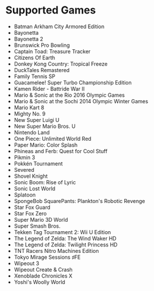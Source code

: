 # Supported Games
- Batman Arkham City Armored Edition
- Bayonetta
- Bayonetta 2
- Brunswick Pro Bowling
- Captain Toad: Treasure Tracker
- Citizens Of Earth
- Donkey Kong Country: Tropical Freeze
- DuckTales Remastered
- Family Tennis SP
- Guacamelee! Super Turbo Championship Edition
- Kamen Rider - Battride War II
- Mario & Sonic at the Rio 2016 Olympic Games
- Mario & Sonic at the Sochi 2014 Olympic Winter Games
- Mario Kart 8
- Mighty No. 9
- New Super Luigi U
- New Super Mario Bros. U
- Nintendo Land
- One Piece: Unlimited World Red
- Paper Mario: Color Splash
- Phineas and Ferb: Quest for Cool Stuff
- Pikmin 3
- Pokkén Tournament
- Severed
- Shovel Knight
- Sonic Boom: Rise of Lyric
- Sonic Lost World
- Splatoon
- SpongeBob SquarePants: Plankton's Robotic Revenge
- Star Fox Guard
- Star Fox Zero
- Super Mario 3D World
- Super Smash Bros.
- Tekken Tag Tournament 2: Wii U Edition
- The Legend of Zelda: The Wind Waker HD
- The Legend of Zelda: Twilight Princess HD
- TNT Racers Nitro Machines Edition
- Tokyo Mirage Sessions ♯FE
- Wipeout 3
- Wipeout Create & Crash
- Xenoblade Chronicles X
- Yoshi's Woolly World

